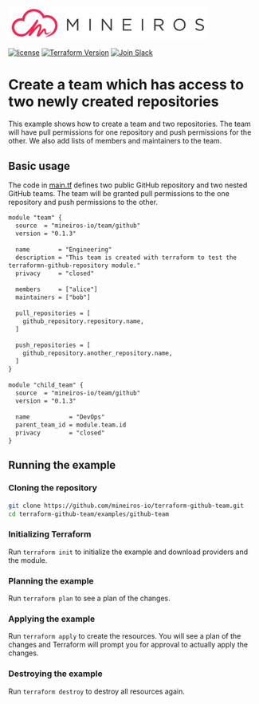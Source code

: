[<img src="https://raw.githubusercontent.com/mineiros-io/brand/3bffd30e8bdbbde32c143e2650b2faa55f1df3ea/mineiros-primary-logo.svg" width="400"/>][homepage]

[![license][badge-license]][apache20]
[![Terraform Version][badge-terraform]][releases-terraform]
[![Join Slack][badge-slack]][slack]

# Create a team which has access to two newly created repositories

This example shows how to create a team and two repositories.
The team will have pull permissions for one repository and push permissions
for the other. We also add lists of members and maintainers to the team.

## Basic usage

The code in [main.tf] defines two public GitHub repository and two nested
GitHub teams. The team will be granted pull permissions to the one repository
and push permissions to the other. 

```hcl
module "team" {
  source  = "mineiros-io/team/github"
  version = "0.1.3"

  name        = "Engineering"
  description = "This team is created with terraform to test the terraformn-github-repository module."
  privacy     = "closed"

  members     = ["alice"]
  maintainers = ["bob"]

  pull_repositories = [
    github_repository.repository.name,
  ]

  push_repositories = [
    github_repository.another_repository.name,
  ]
}

module "child_team" {
  source  = "mineiros-io/team/github"
  version = "0.1.3"

  name           = "DevOps"
  parent_team_id = module.team.id
  privacy        = "closed"
}
```

## Running the example

### Cloning the repository

```bash
git clone https://github.com/mineiros-io/terraform-github-team.git
cd terraform-github-team/examples/github-team
```

### Initializing Terraform

Run `terraform init` to initialize the example and download providers and the module.

### Planning the example

Run `terraform plan` to see a plan of the changes.

### Applying the example

Run `terraform apply` to create the resources.
You will see a plan of the changes and Terraform will prompt you for approval to actually apply the changes.

### Destroying the example

Run `terraform destroy` to destroy all resources again.

<!-- References -->

<!-- markdown-link-check-disable -->
[main.tf]: https://github.com/mineiros-io/terraform-github-team/blob/master/examples/github-team/main.tf
<!-- markdown-link-check-enable -->
[homepage]: https://mineiros.io/?ref=terraform-github-team

[badge-license]: https://img.shields.io/badge/license-Apache%202.0-brightgreen.svg
[badge-terraform]: https://img.shields.io/badge/terraform-0.13%20and%200.12.20+-623CE4.svg?logo=terraform
[badge-slack]: https://img.shields.io/badge/slack-@mineiros--community-f32752.svg?logo=slack

[releases-terraform]: https://github.com/hashicorp/terraform/releases
[apache20]: https://opensource.org/licenses/Apache-2.0
[slack]: https://join.slack.com/t/mineiros-community/shared_invite/zt-ehidestg-aLGoIENLVs6tvwJ11w9WGg
